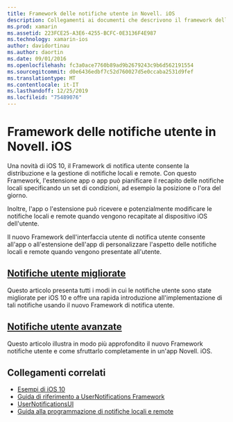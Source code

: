 ```yaml
---
title: Framework delle notifiche utente in Novell. iOS
description: Collegamenti ai documenti che descrivono il framework delle notifiche utente e come usarlo per inviare e ricevere notifiche locali e remote in un'app Novell. iOS.
ms.prod: xamarin
ms.assetid: 223FCE25-A3E6-4255-BCFC-0E3136F4E987
ms.technology: xamarin-ios
author: davidortinau
ms.author: daortin
ms.date: 09/01/2016
ms.openlocfilehash: fc3a0ace7760b89ad9b2679243c9b6d562191554
ms.sourcegitcommit: d0e6436edbf7c52d760027d5e0ccaba2531d9fef
ms.translationtype: MT
ms.contentlocale: it-IT
ms.lasthandoff: 12/25/2019
ms.locfileid: "75489076"
---
```

# <a name="user-notifications-framework-in-xamarinios"></a>Framework delle notifiche utente in Novell. iOS

Una novità di iOS 10, il Framework di notifica utente consente la distribuzione e la gestione di notifiche locali e remote. Con questo Framework, l'estensione app o app può pianificare il recapito delle notifiche locali specificando un set di condizioni, ad esempio la posizione o l'ora del giorno.

Inoltre, l'app o l'estensione può ricevere e potenzialmente modificare le notifiche locali e remote quando vengono recapitate al dispositivo iOS dell'utente.

Il nuovo Framework dell'interfaccia utente di notifica utente consente all'app o all'estensione dell'app di personalizzare l'aspetto delle notifiche locali e remote quando vengono presentate all'utente.

## <a name="enhanced-user-notificationsiosplatformuser-notificationsenhanced-user-notificationsmd"></a>[Notifiche utente migliorate](~/ios/platform/user-notifications/enhanced-user-notifications.md)

Questo articolo presenta tutti i modi in cui le notifiche utente sono state migliorate per iOS 10 e offre una rapida introduzione all'implementazione di tali notifiche usando il nuovo Framework di notifica utente.

## <a name="advanced-user-notificationsiosplatformuser-notificationsadvanced-user-notificationsmd"></a>[Notifiche utente avanzate](~/ios/platform/user-notifications/advanced-user-notifications.md)

Questo articolo illustra in modo più approfondito il nuovo Framework notifiche utente e come sfruttarlo completamente in un'app Novell. iOS.

## <a name="related-links"></a>Collegamenti correlati

- [Esempi di iOS 10](https://docs.microsoft.com/samples/browse/?products=xamarin&term=Xamarin.iOS+iOS10)
- [Guida di riferimento a UserNotifications Framework](https://developer.apple.com/reference/usernotifications)
- [UserNotificationsUI](https://developer.apple.com/reference/usernotificationsui)
- [Guida alla programmazione di notifiche locali e remote](https://developer.apple.com/documentation/usernotifications)
